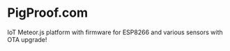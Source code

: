 # PigProof.com
IoT Meteor.js platform with firmware for ESP8266 and various sensors with OTA upgrade!
